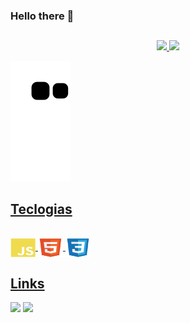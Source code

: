 ### Hello there 👋
    
##

<div  align="center">
  <a href="https://github.com/AndersPaulino">
  <img height="180em" src="https://github-readme-stats.vercel.app/api?username=AndersPaulino&show_icons=true&theme=synthwave&include_all_commits=true&count_private=true"/>
  <img height="180em" src="https://github-readme-stats.vercel.app/api/top-langs/?username=AndersPaulino&layout=compact&langs_count=7&theme=synthwave"/>
</div>
    
 ![snake gif](https://github.com/AndersPaulino/AndersPaulino/blob/output/github-contribution-grid-snake.svg)
  
 ## Teclogias
  
  
<div style="display: inline_block"><br>
  <img align="center" alt="Ander-Js" height="30" width="40" src="https://raw.githubusercontent.com/devicons/devicon/master/icons/javascript/javascript-plain.svg">
  <img align="center" alt="Ander-HTML" height="30" width="40" src="https://raw.githubusercontent.com/devicons/devicon/master/icons/html5/html5-original.svg">
  <img align="center" alt="Ander-CSS" height="30" width="40" src="https://raw.githubusercontent.com/devicons/devicon/master/icons/css3/css3-original.svg">
</div>

  ## Links
  
<div> 
  <a href="https://instagram.com/anderpaulino_" target="_blank"><img src="https://img.shields.io/badge/-Instagram-%23E4405F?style=for-the-badge&logo=instagram&logoColor=white" target="_blank"></a>
  <a href="https://discord.gg/cmv3zxTK" target="_blank"><img src="https://img.shields.io/badge/Discord-7289DA?style=for-the-badge&logo=discord&logoColor=white" target="_blank"></a>  
</div>

##


